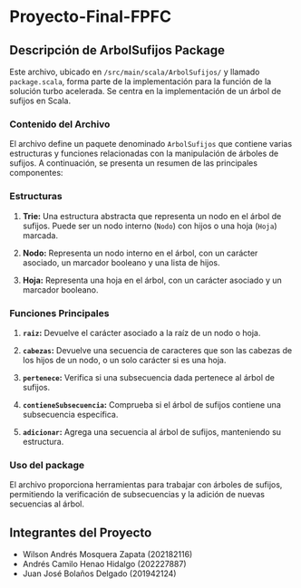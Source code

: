 # Proyecto-Final-FPFC

## Descripción de ArbolSufijos Package

Este archivo, ubicado en `/src/main/scala/ArbolSufijos/` y llamado `package.scala`, forma parte de la implementación para la función de la solución turbo acelerada. Se centra en la implementación de un árbol de sufijos en Scala.

### Contenido del Archivo

El archivo define un paquete denominado `ArbolSufijos` que contiene varias estructuras y funciones relacionadas con la manipulación de árboles de sufijos. A continuación, se presenta un resumen de las principales componentes:

### Estructuras

1. **Trie:** Una estructura abstracta que representa un nodo en el árbol de sufijos. Puede ser un nodo interno (`Nodo`) con hijos o una hoja (`Hoja`) marcada.

2. **Nodo:** Representa un nodo interno en el árbol, con un carácter asociado, un marcador booleano y una lista de hijos.

3. **Hoja:** Representa una hoja en el árbol, con un carácter asociado y un marcador booleano.

### Funciones Principales

1. **`raiz`:** Devuelve el carácter asociado a la raíz de un nodo o hoja.

2. **`cabezas`:** Devuelve una secuencia de caracteres que son las cabezas de los hijos de un nodo, o un solo carácter si es una hoja.

3. **`pertenece`:** Verifica si una subsecuencia dada pertenece al árbol de sufijos.

4. **`contieneSubsecuencia`:** Comprueba si el árbol de sufijos contiene una subsecuencia específica.

5. **`adicionar`:** Agrega una secuencia al árbol de sufijos, manteniendo su estructura.

### Uso del package 

El archivo proporciona herramientas para trabajar con árboles de sufijos, permitiendo la verificación de subsecuencias y la adición de nuevas secuencias al árbol.

##      

## Integrantes del Proyecto

- Wilson Andrés Mosquera Zapata (202182116)
- Andrés Camilo Henao Hidalgo (202227887)
- Juan José Bolaños Delgado (201942124)
